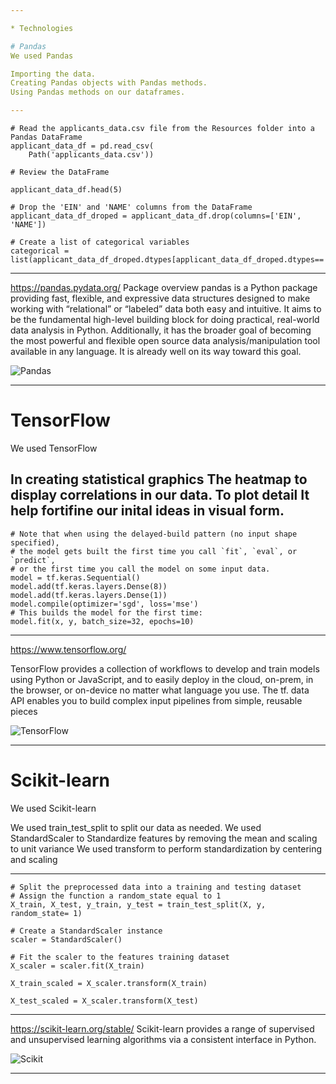 ```yaml
---

* Technologies 

# Pandas
We used Pandas

Importing the data.
Creating Pandas objects with Pandas methods.
Using Pandas methods on our dataframes.

---
```


```
# Read the applicants_data.csv file from the Resources folder into a Pandas DataFrame
applicant_data_df = pd.read_csv(
    Path('applicants_data.csv'))

# Review the DataFrame

applicant_data_df.head(5)

# Drop the 'EIN' and 'NAME' columns from the DataFrame
applicant_data_df_droped = applicant_data_df.drop(columns=['EIN', 'NAME'])

# Create a list of categorical variables 
categorical = list(applicant_data_df_droped.dtypes[applicant_data_df_droped.dtypes=='object'].index)

```
---
https://pandas.pydata.org/
Package overview
pandas is a Python package providing fast, flexible, and expressive data structures designed to make working with “relational” or “labeled” data both easy and intuitive. It aims to be the fundamental high-level building block for doing practical, real-world data analysis in Python. Additionally, it has the broader goal of becoming the most powerful and flexible open source data analysis/manipulation tool available in any language. It is already well on its way toward this goal.

![Pandas](https://miro.medium.com/max/819/1*Dss7A8Z-M4x8LD9ccgw7pQ.png)

---
# TensorFlow 
We used TensorFlow  

In creating statistical graphics 
The heatmap to display correlations in our data. To plot detail 
It help fortifine our inital ideas in visual form.
---
```
# Note that when using the delayed-build pattern (no input shape specified),
# the model gets built the first time you call `fit`, `eval`, or `predict`,
# or the first time you call the model on some input data.
model = tf.keras.Sequential()
model.add(tf.keras.layers.Dense(8))
model.add(tf.keras.layers.Dense(1))
model.compile(optimizer='sgd', loss='mse')
# This builds the model for the first time:
model.fit(x, y, batch_size=32, epochs=10)

```
---
https://www.tensorflow.org/

TensorFlow provides a collection of workflows to develop and train models using Python or JavaScript, and to easily deploy in the cloud, on-prem, in the browser, or on-device no matter what language you use. The tf. data API enables you to build complex input pipelines from simple, reusable pieces

![TensorFlow](https://www.tensorflow.org/site-assets/images/project-logos/tensorflow-quantum-logo-social.png)

---

# Scikit-learn
We used Scikit-learn 

We used train_test_split to split our data as needed.
We used StandardScaler to Standardize features by removing the mean and scaling to unit variance 
We used transform to perform standardization by centering and scaling

---
```
# Split the preprocessed data into a training and testing dataset
# Assign the function a random_state equal to 1
X_train, X_test, y_train, y_test = train_test_split(X, y, random_state= 1)

# Create a StandardScaler instance
scaler = StandardScaler()

# Fit the scaler to the features training dataset
X_scaler = scaler.fit(X_train)  

X_train_scaled = X_scaler.transform(X_train)

X_test_scaled = X_scaler.transform(X_test)

```
---


https://scikit-learn.org/stable/
Scikit-learn provides a range of supervised and unsupervised learning algorithms via a consistent interface in Python.

![Scikit](https://miro.medium.com/max/866/1*1ouD8HMkmJffNSAMfvBSkw.png)

---
